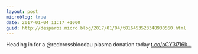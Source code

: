 ```yaml
---
layout: post
microblog: true
date: 2017-01-04 11:17 +1000
guid: http://desparoz.micro.blog/2017/01/04/t816453523348930560.html
---
```

Heading in for a @redcrossbloodau plasma donation today [t.co/oCY3i7I6k...](https://t.co/oCY3i7I6kB)
